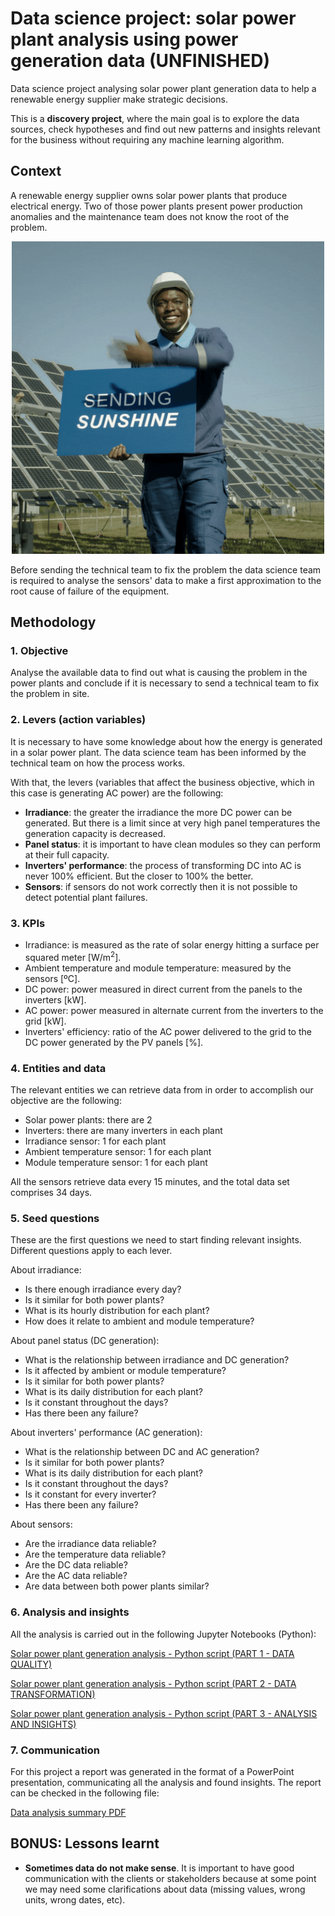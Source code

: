 # Data science project: solar power plant analysis using power generation data (UNFINISHED)
Data science project analysing solar power plant generation data to help a renewable energy supplier make strategic decisions.

This is a **discovery project**, where the main goal is to explore the data sources, check hypotheses and find out new patterns and insights relevant for the business without requiring any machine learning algorithm.

## Context
A renewable energy supplier owns solar power plants that produce electrical energy. Two of those power plants present power production anomalies and the maintenance team does not know the root of the problem.

<p align="center">
  <img width="500" height="500" src="https://github.com/luis-cj/data-science-solar-power-plant/blob/main/images/plant2.gif">
</p>

Before sending the technical team to fix the problem the data science team is required to analyse the sensors' data to make a first approximation to the root cause of failure of the equipment.

## Methodology

### 1. Objective
Analyse the available data to find out what is causing the problem in the power plants and conclude if it is necessary to send a technical team to fix the problem in site.

### 2. Levers (action variables)
It is necessary to have some knowledge about how the energy is generated in a solar power plant. The data science team has been informed by the technical team on how the process works. 

With that, the levers (variables that affect the business objective, which in this case is generating AC power) are the following:

- **Irradiance**: the greater the irradiance the more DC power can be generated. But there is a limit since at very high panel temperatures the generation capacity is decreased.
- **Panel status**: it is important to have clean modules so they can perform at their full capacity.
- **Inverters' performance**: the process of transforming DC into AC is never 100% efficient. But the closer to 100% the better.
- **Sensors**: if sensors do not work correctly then it is not possible to detect potential plant failures.

### 3. KPIs
- Irradiance: is measured as the rate of solar energy hitting a surface per squared meter [W/m<sup>2</sup>].
- Ambient temperature and module temperature: measured by the sensors [ºC].
- DC power: power measured in direct current from the panels to the inverters [kW].
- AC power: power measured in alternate current from the inverters to the grid [kW].
- Inverters' efficiency: ratio of the AC power delivered to the grid to the DC power generated by the PV panels [%].

### 4. Entities and data
The relevant entities we can retrieve data from in order to accomplish our objective are the following:

- Solar power plants: there are 2
- Inverters: there are many inverters in each plant
- Irradiance sensor: 1 for each plant
- Ambient temperature sensor: 1 for each plant
- Module temperature sensor: 1 for each plant

All the sensors retrieve data every 15 minutes, and the total data set comprises 34 days.

### 5. Seed questions
These are the first questions we need to start finding relevant insights. Different questions apply to each lever.

About irradiance:

- Is there enough irradiance every day?
- Is it similar for both power plants?
- What is its hourly distribution for each plant?
- How does it relate to ambient and module temperature?

About panel status (DC generation):

- What is the relationship between irradiance and DC generation?
- Is it affected by ambient or module temperature?
- Is it similar for both power plants?
- What is its daily distribution for each plant?
- Is it constant throughout the days?
- Has there been any failure?

About inverters' performance (AC generation):

- What is the relationship between DC and AC generation?
- Is it similar for both power plants?
- What is its daily distribution for each plant?
- Is it constant throughout the days?
- Is it constant for every inverter?
- Has there been any failure?

About sensors:

- Are the irradiance data reliable?
- Are the temperature data reliable?
- Are the DC data reliable?
- Are the AC data reliable?
- Are data between both power plants similar?

### 6. Analysis and insights
All the analysis is carried out in the following Jupyter Notebooks (Python):

[Solar power plant generation analysis - Python script (PART 1 - DATA QUALITY)](https://github.com/luis-cj/data-science-solar-power-plant/blob/main/solar_power_plant_part_1.ipynb)

[Solar power plant generation analysis - Python script (PART 2 - DATA TRANSFORMATION)](https://github.com/luis-cj/data-science-solar-power-plant/blob/main/solar_power_plant_part_2.ipynb)

[Solar power plant generation analysis - Python script (PART 3 - ANALYSIS AND INSIGHTS)](https://github.com/luis-cj/data-science-solar-power-plant/blob/main/solar_power_plant_part_3.ipynb)

### 7. Communication
For this project a report was generated in the format of a PowerPoint presentation, communicating all the analysis and found insights.
The report can be checked in the following file:

[Data analysis summary PDF](https://github.com/luis-cj/data-science-solar-power-plant/blob/main/solar_power_plant_conclusions.pdf)

## BONUS: Lessons learnt

- **Sometimes data do not make sense**. It is important to have good communication with the clients or stakeholders because at some point we may need some clarifications about data (missing values, wrong units, wrong dates, etc).
